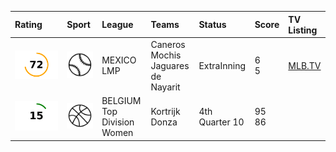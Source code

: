 | Rating                                                                                                                                 | Sport                                                                                                                | League                        | Teams                                 | Status         | Score    | TV Listing                                  |
|:---------------------------------------------------------------------------------------------------------------------------------------|:---------------------------------------------------------------------------------------------------------------------|:------------------------------|:--------------------------------------|:---------------|:---------|:--------------------------------------------|
| <img src="https://raw.githubusercontent.com/BlakeDuncan25/Donut-SVG-Ratings/bac4e4a278175106499642192132b1786a9aec38/72.svg" alt="72"> | <img src="https://raw.githubusercontent.com/BlakeDuncan25/Donut-SVG-Ratings/master/baseball.png" alt="Baseball">     | MEXICO<br>LMP                 | Caneros Mochis<br>Jaguares de Nayarit | ExtraInning    | 6<br>5   | <a href="https://www.mlb.com/tv">MLB.TV</a> |
| <img src="https://raw.githubusercontent.com/BlakeDuncan25/Donut-SVG-Ratings/bac4e4a278175106499642192132b1786a9aec38/15.svg" alt="15"> | <img src="https://raw.githubusercontent.com/BlakeDuncan25/Donut-SVG-Ratings/master/basketball.png" alt="Basketball"> | BELGIUM<br>Top Division Women | Kortrijk<br>Donza                     | 4th Quarter 10 | 95<br>86 | <a href="#N/A"></a>                         |